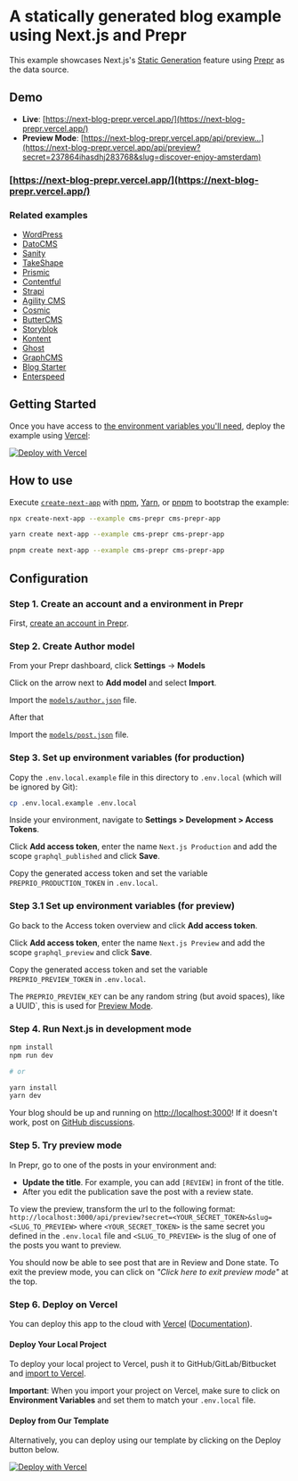 # A statically generated blog example using Next.js and Prepr

This example showcases Next.js's [Static Generation](https://nextjs.org/docs/basic-features/pages) feature using [Prepr](https://prepr.io/) as the data source.

## Demo

- **Live**: [https://next-blog-prepr.vercel.app/](https://next-blog-prepr.vercel.app/)
- **Preview Mode**: [https://next-blog-prepr.vercel.app/api/preview...](https://next-blog-prepr.vercel.app/api/preview?secret=237864ihasdhj283768&slug=discover-enjoy-amsterdam)

### [https://next-blog-prepr.vercel.app/](https://next-blog-prepr.vercel.app/)

### Related examples

- [WordPress](/examples/cms-wordpress)
- [DatoCMS](/examples/cms-datocms)
- [Sanity](/examples/cms-sanity)
- [TakeShape](/examples/cms-takeshape)
- [Prismic](/examples/cms-prismic)
- [Contentful](/examples/cms-contentful)
- [Strapi](/examples/cms-strapi)
- [Agility CMS](/examples/cms-agilitycms)
- [Cosmic](/examples/cms-cosmic)
- [ButterCMS](/examples/cms-buttercms)
- [Storyblok](/examples/cms-storyblok)
- [Kontent](/examples/cms-kontent)
- [Ghost](/examples/cms-ghost)
- [GraphCMS](/examples/cms-graphcms)
- [Blog Starter](/examples/blog-starter)
- [Enterspeed](/examples/cms-enterspeed)

## Getting Started

Once you have access to [the environment variables you'll need](#step-3-set-up-environment-variables), deploy the example using [Vercel](https://vercel.com?utm_source=github&utm_medium=readme&utm_campaign=next-example):

[![Deploy with Vercel](https://vercel.com/button)](https://vercel.com/new/git/external?repository-url=https://github.com/vercel/next.js/tree/canary/examples/cms-prepr&project-name=cms-prepr&repository-name=cms-prepr&env=PREPRIO_API,PREPRIO_PRODUCTION_TOKEN,PREPRIO_PREVIEW_TOKEN,PREPRIO_PREVIEW_KEY&envDescription=Required%20to%20connect%20the%20app%20with%20Prepr&envLink=https://vercel.link/cms-prepr-env)

## How to use

Execute [`create-next-app`](https://github.com/vercel/next.js/tree/canary/packages/create-next-app) with [npm](https://docs.npmjs.com/cli/init), [Yarn](https://yarnpkg.com/lang/en/docs/cli/create/), or [pnpm](https://pnpm.io) to bootstrap the example:

```bash
npx create-next-app --example cms-prepr cms-prepr-app
```

```bash
yarn create next-app --example cms-prepr cms-prepr-app
```

```bash
pnpm create next-app --example cms-prepr cms-prepr-app
```

## Configuration

### Step 1. Create an account and a environment in Prepr

First, [create an account in Prepr](https://prepr.io).

### Step 2. Create Author model

From your Prepr dashboard, click **Settings** -> **Models**

Click on the arrow next to **Add model** and select **Import**.

Import the [`models/author.json`](models/author.json) file.

After that

Import the [`models/post.json`](models/post.json) file.

### Step 3. Set up environment variables (for production)

Copy the `.env.local.example` file in this directory to `.env.local` (which will be ignored by Git):

```bash
cp .env.local.example .env.local
```

Inside your environment, navigate to **Settings > Development > Access Tokens**.

Click **Add access token**, enter the name `Next.js Production` and add the scope `graphql_published` and click **Save**.

Copy the generated access token and set the variable `PREPRIO_PRODUCTION_TOKEN` in `.env.local`.

### Step 3.1 Set up environment variables (for preview)

Go back to the Access token overview and click **Add access token**.

Click **Add access token**, enter the name `Next.js Preview` and add the scope `graphql_preview` and click **Save**.

Copy the generated access token and set the variable `PREPRIO_PREVIEW_TOKEN` in `.env.local`.

The `PREPRIO_PREVIEW_KEY` can be any random string (but avoid spaces), like a UUID`, this is used
for [Preview Mode](https://nextjs.org/docs/advanced-features/preview-mode).

### Step 4. Run Next.js in development mode

```bash
npm install
npm run dev

# or

yarn install
yarn dev
```

Your blog should be up and running on [http://localhost:3000](http://localhost:3000)! If it doesn't work, post on [GitHub discussions](https://github.com/vercel/next.js/discussions).

### Step 5. Try preview mode

In Prepr, go to one of the posts in your environment and:

- **Update the title**. For example, you can add `[REVIEW]` in front of the title.
- After you edit the publication save the post with a review state.

To view the preview, transform the url to the following format: `http://localhost:3000/api/preview?secret=<YOUR_SECRET_TOKEN>&slug=<SLUG_TO_PREVIEW>` where `<YOUR_SECRET_TOKEN>` is
the same secret you defined in the `.env.local` file and `<SLUG_TO_PREVIEW>` is the slug of one of the posts you want to preview.

You should now be able to see post that are in Review and Done state. To exit the preview mode, you can click on _"Click here to exit preview mode"_ at the top.

### Step 6. Deploy on Vercel

You can deploy this app to the cloud with [Vercel](https://vercel.com?utm_source=github&utm_medium=readme&utm_campaign=next-example) ([Documentation](https://nextjs.org/docs/deployment)).

#### Deploy Your Local Project

To deploy your local project to Vercel, push it to GitHub/GitLab/Bitbucket and [import to Vercel](https://vercel.com/new?utm_source=github&utm_medium=readme&utm_campaign=next-example).

**Important**: When you import your project on Vercel, make sure to click on **Environment Variables** and set them to match your `.env.local` file.

#### Deploy from Our Template

Alternatively, you can deploy using our template by clicking on the Deploy button below.

[![Deploy with Vercel](https://vercel.com/button)](https://vercel.com/new/git/external?repository-url=https://github.com/vercel/next.js/tree/canary/examples/cms-prepr&project-name=cms-prepr&repository-name=cms-prepr&env=PREPRIO_API,PREPRIO_PRODUCTION_TOKEN,PREPRIO_PREVIEW_TOKEN,PREPRIO_PREVIEW_KEY&envDescription=Required%20to%20connect%20the%20app%20with%20Prepr&envLink=https://vercel.link/cms-prepr-env)
